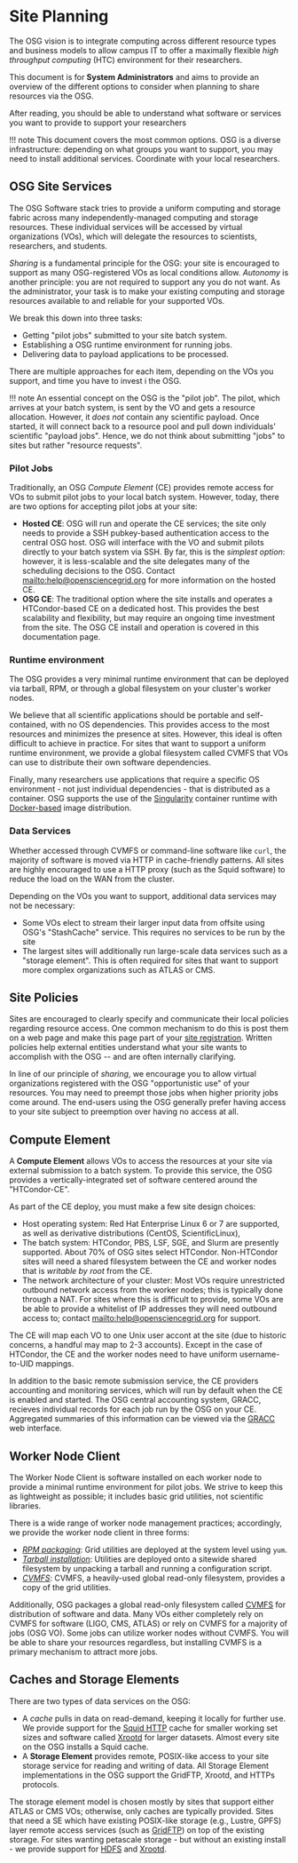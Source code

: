 Site Planning
=============

The OSG vision is to integrate computing across different resource types and business models to allow campus IT to offer
a maximally flexible _high throughput computing_ (HTC) environment for their researchers.

This document is for **System Administrators** and aims to provide an overview of the different options to consider when
planning to share resources via the OSG.

After reading, you should be able to understand what software or services you want to provide to support your
researchers

!!! note
    This document covers the most common options.
    OSG is a diverse infrastructure: depending on what groups you want to support, you may need to install additional
    services.
    Coordinate with your local researchers.

OSG Site Services
-----------------

The OSG Software stack tries to provide a uniform computing and storage fabric across many independently-managed
computing and storage resources.
These individual services will be accessed by virtual organizations (VOs), which will delegate the resources to
scientists, researchers, and students.

_Sharing_ is a fundamental principle for the OSG: your site is encouraged to support as many OSG-registered VOs as
local conditions allow.
_Autonomy_ is another principle: you are not required to support any you do not want.
As the administrator, your task is to make your existing computing and storage resources available to and reliable for
your supported VOs.

We break this down into three tasks:

- Getting "pilot jobs" submitted to your site batch system.
- Establishing a OSG runtime environment for running jobs.
- Delivering data to payload applications to be processed.

There are multiple approaches for each item, depending on the VOs you support, and time you have to invest i the OSG.

!!! note
    An essential concept on the OSG is the "pilot job".
    The pilot, which arrives at your batch system, is sent by the VO and gets a resource allocation.
    However, it _does not_ contain any scientific payload.
    Once started, it will connect back to a resource pool and pull down individuals' scientific "payload jobs".
    Hence, we do not think about submitting "jobs" to sites but rather "resource requests".

### Pilot Jobs

Traditionally, an OSG *Compute Element* (CE) provides remote access for VOs to submit pilot jobs to your local batch
system.
However, today, there are two options for accepting pilot jobs at your site:

- **Hosted CE**: OSG will run and operate the CE services; the site only needs to provide a SSH pubkey-based
   authentication access to the central OSG host.
   OSG will interface with the VO and submit pilots directly to your batch system via SSH.
   By far, this is the _simplest option_: however, it is less-scalable and the site delegates many of the scheduling
   decisions to the OSG.
   Contact <mailto:help@opensciencegrid.org> for more information on the hosted CE.
- **OSG CE**: The traditional option where the site installs and operates a HTCondor-based CE on a dedicated host.
   This provides the best scalability and flexibility, but may require an ongoing time investment from the site.
   The OSG CE install and operation is covered in this documentation page.

### Runtime environment

The OSG provides a very minimal runtime environment that can be deployed via tarball, RPM, or through a global
filesystem on your cluster's worker nodes.

We believe that all scientific applications should be portable and self-contained, with no OS dependencies.
This provides access to the most resources and minimizes the presence at sites.
However, this ideal is often difficult to achieve in practice.
For sites that want to support a uniform runtime environment, we provide a global filesystem called CVMFS that VOs can
use to distribute their own software dependencies.

Finally, many researchers use applications that require a specific OS environment - not just individual dependencies -
that is distributed as a container.
OSG supports the use of the [Singularity](http://singularity.lbl.gov/) container runtime with
[Docker-based](https://hub.docker.com) image distribution.

### Data Services

Whether accessed through CVMFS or command-line software like `curl`, the majority of software is moved via HTTP in
cache-friendly patterns.
All sites are highly encouraged to use a HTTP proxy (such as the Squid software) to reduce the load on the WAN from the
cluster.

Depending on the VOs you want to support, additional data services may not be necessary:

- Some VOs elect to stream their larger input data from offsite using OSG's "StashCache" service.
  This requires no services to be run by the site
- The largest sites will additionally run large-scale data services such as a "storage element".
  This is often required for sites that want to support more complex organizations such as ATLAS or CMS.

Site Policies
-------------

Sites are encouraged to clearly specify and communicate their local policies regarding resource access.
One common mechanism to do this is post them on a web page and make this page part of your
[site registration](https://github.com/opensciencegrid/topology/).
Written policies help external entities understand what your site wants to accomplish with the OSG -- and are often
internally clarifying.

In line of our principle of *sharing*, we encourage you to allow virtual organizations registered with the OSG
"opportunistic use" of your resources.
You may need to preempt those jobs when higher priority jobs come around.
The end-users using the OSG generally prefer having access to your site subject to preemption over having no access
at all.

Compute Element
---------------

A **Compute Element** allows VOs to access the resources at your site via external submission to a batch system.  To
provide this service, the OSG provides a vertically-integrated set of software centered around the "HTCondor-CE".

As part of the CE deploy, you must make a few site design choices:

- Host operating system: Red Hat Enterprise Linux 6 or 7 are supported, as well as derivative distributions (CentOS,
  ScientificLinux),
- The batch system:  HTCondor, PBS, LSF, SGE, and Slurm are presently supported.  About 70% of OSG sites select
  HTCondor.  Non-HTCondor sites will need a shared filesystem between the CE and worker nodes that is _writable by
  root_ from the CE.
- The network architecture of your cluster: Most VOs require unrestricted outbound network access from the worker nodes;
  this is typically done through a NAT.  For sites where this is difficult to provide, some VOs are be able to provide
  a whitelist of IP addresses they will need outbound access to; contact <mailto:help@opensciencegrid.org> for support.

The CE will map each VO to one Unix user accont at the site (due to historic concerns, a handful may map to 2-3
accounts).  Except in the case of HTCondor, the CE and the worker nodes need to have uniform username-to-UID mappings.

In addition to the basic remote submission service, the CE providers accounting and monitoring services, which will
run by default when the CE is enabled and started. The OSG central accounting system, GRACC, recieves individual
records for each job run by the OSG on your CE. Aggregated summaries of this information can be viewed via the
[GRACC](https://gracc.opensciencegrid.org) web interface.

Worker Node Client
------------------

The Worker Node Client is software installed on each worker node to provide a minimal runtime environment for pilot
jobs.  We strive to keep this as lightweight as possible; it includes basic grid utilities, not scientific libraries.

There is a wide range of worker node management practices; accordingly, we provide the worker node client in three
forms:

- [*RPM packaging*](worker-node/install-wn.md): Grid utilities are deployed at the system level using `yum`.
- [*Tarball installation*](worker-node/install-wn-tarball.md): Utilities are deployed onto a sitewide shared
  filesystem by unpacking a tarball and running a configuration script.
- [*CVMFS*](worker-node/install-wn-oasis): CVMFS, a heavily-used global read-only filesystem, provides a copy of the grid utilities.

Additionally, OSG packages a global read-only filesystem called [CVMFS](worker-node/install-cvmfs) for distribution of
software and data.  Many VOs either completely rely on CVMFS for software (LIGO, CMS, ATLAS) or rely on CVMFS for a
majority of jobs (OSG VO).  Some jobs can utilize worker nodes without CVMFS.  You will be able to share your
resources regardless, but installing CVMFS is a primary mechanism to attract more jobs.

Caches and Storage Elements
------

There are two types of data services on the OSG:

- A *cache* pulls in data on read-demand, keeping it locally for further use.  We provide support for the
  [Squid HTTP](data/frontier-squid) cache for smaller working set sizes and software called [Xrootd](http://xrootd.org)
  for larger datasets.  Almost every site on the OSG installs a Squid cache.
- A **Storage Element** provides remote, POSIX-like access to your site storage service for reading and writing of data.
  All Storage Element implementations in the OSG support the GridFTP, Xrootd, and HTTPs protocols.

The storage element model is chosen mostly by sites that support either ATLAS or CMS VOs; otherwise, only caches are
typically provided.  Sites that need a SE which have existing POSIX-like storage (e.g., Lustre, GPFS) layer remote
access services (such as [GridFTP](data/gridftp)) on top of the existing storage.  For sites wanting petascale storage -
but without an existing install - we provide support for [HDFS](data/hadoop-overview) and
[Xrootd](data/xrootd-overview).

<!-- TODO: these figures were all garbage.  Redraw
## Example Configurations
This section contains a few example that illustrate how the different elements contributing to an OSG site can be
combined. Each %GRAY%gray%ENDCOLOR% box represents a physical resource or virtual machine that is required in the
example.
-->
